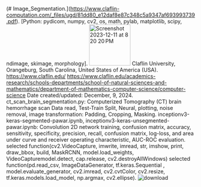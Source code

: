 (# Image_Segmentation.](https://www.claflin-computation.com/_files/ugd/81dd80_e12daf8e87c348c5a9347af693993739.pdf).
[Python: pydicom, numpy, cv2, os, math, pylab, matplotlib, scipy, ndimage, skimage, morphology].
<img width="110" alt="Screenshot 2023-12-11 at 8 20 20 PM" src="https://github.com/spawar2/Image_Segmentation/assets/25118302/1b3ce5bd-baac-4cda-8cd7-bdb0049afa31">
Claflin University, Orangeburg, South Carolina, United States of America (USA). 
https://www.claflin.edu/
https://www.claflin.edu/academics-research/schools-departments/school-of-natural-sciences-and-mathematics/department-of-mathematics-computer-science/computer-science
Date created/updated: December, 9, 2024.
ct_scan_brain_segmentation.py: Computerized Tomography (CT) brain hemorrhage scan Data read, Test-Train Split, Neural, plotting, noise removal, image transformation: Padding, Cropping, Masking.
inceptionv3-keras-segmented-pawar.ipynb, inceptionv3-keras-unsegmented-pawar.ipynb: Convolution 2D network training, confusion matrix, accuracy, sensitivity, specificity, precision, recall, confusion matrix, log-loss, and area under curve and receiver operating characteristic, AUC-ROC evaluation.
selected function(cv2.VideoCapture, imwrite, imread, str, imshow, print, draw_bbox, build, MaskRCNN, model.load_weights, VideoCapturemodel.detect, cap.release, cv2.destroyAllWindows)
selected function(pd.read_csv, ImageDataGenerator, tf.keras.Sequential
, model.evaluate_generator, cv2.imread, cv2.cvtColor, cv2.resize, tf.keras.models.load_model, np.argmax, cv2.ellipse).
![download](https://github.com/user-attachments/assets/291b9014-5fd7-479e-bc1a-c20efa83b5ec)

